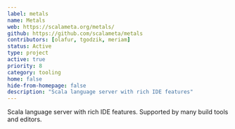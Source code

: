 ```yaml
---
label: metals
name: Metals
web: https://scalameta.org/metals/
github: https://github.com/scalameta/metals
contributors: [olafur, tgodzik, meriam]
status: Active
type: project
active: true
priority: 8
category: tooling
home: false
hide-from-homepage: false
description: "Scala language server with rich IDE features"
---
```


Scala language server with rich IDE features. Supported by many build tools and editors.
